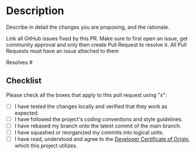 # Description

Describe in detail the changes you are proposing, and the rationale.

Link all GitHub issues fixed by this PR.
Make sure to first open an issue, get community approval and only then create Pull Request to resolve it.
All Pull Requests must have an issue attached to them

Resolves #

## Checklist

Please check all the boxes that apply to this pull request using "x":

- [ ] I have tested the changes locally and verified that they work as expected.
- [ ] I have followed the project's coding conventions and style guidelines.
- [ ] I have rebased my branch onto the latest commit of the main branch.
- [ ] I have squashed or reorganized my commits into logical units.
- [ ] I have read, understood and agree to the [Developer Certificate of Origin](/DCO.md), which this project utilizes.
